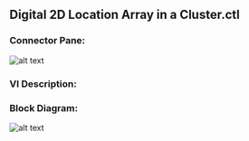## **Digital 2D Location Array in a Cluster.ctl**
### Connector Pane:
![alt text](/Instrument%20Control/Digital/SubVIs/Digital%202D%20Location%20Array%20in%20a%20Cluster.ctlc.png "Digital 2D Location Array in a Cluster.ctl connector pane")

### VI Description:


### Block Diagram:
![alt text](/Instrument%20Control/Digital/SubVIs/Digital%202D%20Location%20Array%20in%20a%20Cluster.ctld.png "Digital 2D Location Array in a Cluster.ctl block diagram")
